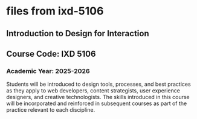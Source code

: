 # files from ixd-5106

## Introduction to Design for Interaction
## Course Code: IXD 5106

### Academic Year: 2025-2026

Students will be introduced to design tools, processes, and best practices as they apply to web developers, content strategists, user experience designers, and creative technologists. The skills introduced in this course will be incorporated and reinforced in subsequent courses as part of the practice relevant to each discipline.
